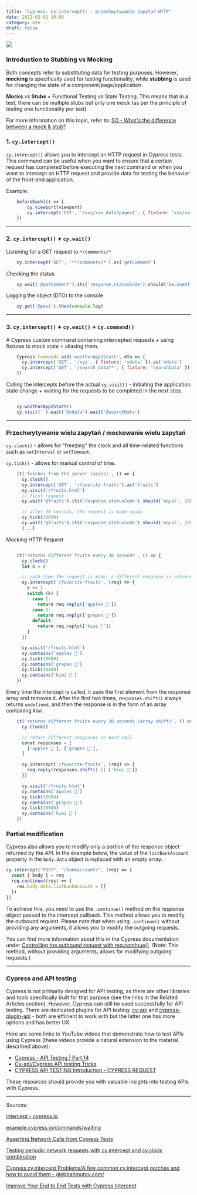 ```yaml
---
title: 'Cypress: cy.intercept() - przechwytywanie zapytań HTTP'
date: 2022-02-02 10:00
category: e2e
draft: false
---
```


![](https://i.ytimg.com/vi/gGDI3ee81d8/maxresdefault.jpg)

### Introduction to Stubbing vs Mocking

Both concepts refer to substituting data for testing purposes. However, **mocking** is specifically used for testing functionality, while **stubbing** is used for changing the state of a component/page/application.

**Mocks** vs **Stubs** = Functional Testing vs State Testing. This means that in a test, there can be multiple stubs but only one mock (as per the principle of testing one functionality per test).

For more information on this topic, refer to: [SO - What's the difference between a mock & stub?](https://stackoverflow.com/questions/3459287/whats-the-difference-between-a-mock-stub)

### 1. `cy.intercept()`

`cy.intercept()` allows you to intercept an HTTP request in Cypress tests. This command can be useful when you want to ensure that a certain request has completed before executing the next command or when you want to intercept an HTTP request and provide data for testing the behavior of the front-end application.

Example:

```js
    beforeEach(() => {
        cy.viewport(viewport)
        cy.intercept('GET', '/xxx/xxx_data?page=1', { fixture: 'xxx/xxx_data.json' })
    })
```

---
### 2. `cy.intercept()` + `cy.wait()`

Listening for a GET request to `*/comments/*`
```js
    cy.intercept('GET', '**/comments/*').as('getComment')
```
Checking the status
```js
    cy.wait('@getComment').its('response.statusCode').should('be.oneOf', [200, 304])
```
Logging the object (DTO) to the console
```js
    cy.get('@post').then(console.log)
```
---

### 3. `cy.intercept()` + `cy.wait()` + `cy.command()`

A Cypress custom command containing intercepted requests + using fixtures to mock state + aliasing them.
```js
    Cypress.Commands.add('waitForApp2Start', dto => {
      cy.intercept('GET', '/xyz', { fixture: 'xdata' }).as('xdata')
      cy.intercept('GET', '/search_data?*', { fixture: 'searchData' }).as('searchData')
    })
```
Calling the intercepts before the actual `cy.visit()` - initiating the application state change + waiting for the requests to be completed in the next step.

```js

    cy.waitForApp2Start()
    cy.visit('').wait('@xdata').wait('@searchData')
```

---
### Przechwytywanie wielu zapytań / mockowanie wielu zapytań

`cy.clock()` - allows for "freezing" the clock and all time-related functions such as `setInterval` or `setTimeout`.

`cy.tick()` - allows for manual control of time.

```js
    it('fetches from the server (spies)', () => {
      cy.clock()
      cy.intercept('GET', '/favorite-fruits').as('fruits')
      cy.visit('/fruits.html')
      // first request
      cy.wait('@fruits').its('response.statusCode').should('equal', 200)

      // after 30 seconds, the request is made again
      cy.tick(30000)
      cy.wait('@fruits').its('response.statusCode').should('equal', 200)
      [...]
```

Mocking HTTP Request

```js

    it('returns different fruits every 30 seconds', () => {
      cy.clock()
      let k = 0

      // each time the request is made, a different response is returned
      cy.intercept('/favorite-fruits', (req) => {
        k += 1
        switch (k) {
          case 1:
            return req.reply(['apples 🍎'])
          case 2:
            return req.reply(['grapes 🍇'])
          default:
            return req.reply(['kiwi 🥝'])
        }
      })

      cy.visit('/fruits.html')
      cy.contains('apples 🍎')
      cy.tick(30000)
      cy.contains('grapes 🍇')
      cy.tick(30000)
      cy.contains('kiwi 🥝')
    })
```
Every time the intercept is called, it uses the first element from the response array and removes it.
After the first two times, `responses.shift()` always returns `undefined`, and then the response is in the form of an array containing kiwi.
```js
    it('returns different fruits every 30 seconds (array shift)', () => {
      cy.clock()

      // return different responses on each call
      const responses = [
        ['apples 🍎'], ['grapes 🍇'],
      ]

      cy.intercept('/favorite-fruits', (req) => {
        req.reply(responses.shift() || ['kiwi 🥝'])
      })

      cy.visit('/fruits.html')
      cy.contains('apples 🍎')
      cy.tick(30000)
      cy.contains('grapes 🍇')
      cy.tick(30000)
      cy.contains('kiwi 🥝')
    })
```
### Partial modification

Cypress also allows you to modify only a portion of the response object returned by the API. In the example below, the value of the `listBankAccount` property in the `body.data` object is replaced with an empty array.

```js
cy.intercept("POST", "/bankaccounts", (req) => {
  const { body } = req
  req.continue((res) => {
    res.body.data.listBankAccount = []
  })
})
```

To achieve this, you need to use the `.continue()` method on the response object passed to the intercept callback. This method allows you to modify the outbound request. Please note that when using `.continue()` without providing any arguments, it allows you to modify the outgoing requests.

You can find more information about this in the Cypress documentation under [Controlling the outbound request with req.continue()](https://docs.cypress.io/api/commands/intercept#Controlling-the-outbound-request-with-req-continue).
(Note: This method, without providing arguments, allows for modifying outgoing requests.)




----
### Cypress and API testing

Cypress is not primarily designed for API testing, as there are other libraries and tools specifically built for that purpose (see the links in the Related Articles section). However, Cypress can still be used successfully for API testing. There are dedicated plugins for API testing: [cy-api](https://github.com/bahmutov/cy-api) and [cypress-plugin-api](https://github.com/filiphric/cypress-plugin-api) - both are efficient to work with but the latter one has more options and has better UX.

Here are some links to YouTube videos that demonstrate how to test APIs using Cypress (these videos provide a natural extension to the material described above):

- [Cypress - API Testing | Part 14](https://www.youtube.com/watch?v=TocjjF_pARo)
- [Cy-api/Cypress API testing Tricks](https://www.youtube.com/watch?v=OICPSvIWAQg)
- [CYPRESS API TESTING Introduction - CYPRESS REQUEST](https://www.youtube.com/watch?v=bcO2E6XFJCY&list=PLYDwWPRvXB8-8LG2hZv25HO6C3w_vezZb&index=15)

These resources should provide you with valuable insights into testing APIs with Cypress.


----

Sources:

[intercept - cypress.io](https://docs.cypress.io/api/commands/intercept)

[example.cypress.io/commands/waiting](https://example.cypress.io/commands/waiting)

[Asserting Network Calls from Cypress Tests](https://www.cypress.io/blog/2019/12/23/asserting-network-calls-from-cypress-tests/)

[Testing periodic network requests with cy.intercept and cy.clock combination](https://www.cypress.io/blog/2021/02/23/cy-intercept-and-cy-clock/)

[Cypress cy.intercept Problems/A few common cy.intercept gotchas and how to avoid them - glebbahmutov.com/](https://glebbahmutov.com/blog/cypress-intercept-problems/)

[Improve Your End to End Tests with Cypress Intercept](https://javascript.plainenglish.io/improve-your-end-to-end-tests-with-cypress-intercept-2c68156d9495)



